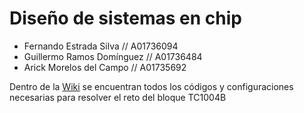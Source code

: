 # Diseño de sistemas en chip 

- Fernando Estrada Silva // A01736094
- Guillermo Ramos Domínguez // A01736484
- Arick Morelos del Campo // A01735692

Dentro de la [Wiki](https://github.com/ferestradaa/SistemasenChip/wiki) se encuentran todos los códigos y configuraciones necesarias para resolver el reto del bloque TC1004B


